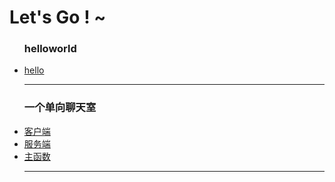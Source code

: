 # Let's Go ! ~
<!DOCTYPE html>
<css>
</css>
<html>
<body>

<ul>
    <h3>helloworld</h3>
    <li><a href="hello.go">hello</a></li>
    <hr>
    <h3>一个单向聊天室</h3>
    <li><a href="chat/client.go">客户端</a></li>
    <li><a href="chat/server.go">服务端</a></li>
    <li><a href="chat/main.go">主函数</a></li>
    <hr>
</ul>




